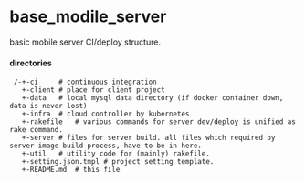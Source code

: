 base_modile_server
==================

basic mobile server CI/deploy structure.

#### directories
```
 /-+-ci		# continuous integration
   +-client	# place for client project
   +-data 	# local mysql data directory (if docker container down, data is never lost)
   +-infra	# cloud controller by kubernetes
   +-rakefile	# various commands for server dev/deploy is unified as rake command.
   +-server	# files for server build. all files which required by server image build process, have to be in here.
   +-util	# utility code for (mainly) rakefile.
   +-setting.json.tmpl # project setting template.
   +-README.md	# this file
```

